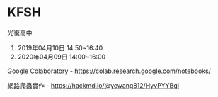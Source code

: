 # KFSH
光復高中

1. 2019年04月10日 14:50~16:40
2. 2020年04月09日 14:00~16:00

Google Colaboratory - https://colab.research.google.com/notebooks/

網路爬蟲實作 - https://hackmd.io/@ycwang812/HyvPYYBqI
